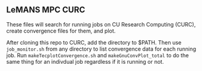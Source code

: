 ## LeMANS MPC CURC
These files will search for running jobs on  CU Research Computing (CURC), create convergence files for them, and plot. 

After cloning this repo to CURC, add the directory to $PATH. Then use `job_monitor.sh` from any directory to list convergence data for each running job. Run `makeTecplotConvergence.sh` and `makeGnuConvPlot_total` to do the same thing for an indivdual job regardless if it is running or not. 

